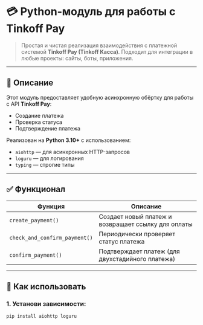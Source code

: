 # 💳 Python-модуль для работы с Tinkoff Pay

> Простая и чистая реализация взаимодействия с платежной системой **Tinkoff Pay (Tinkoff Касса)**. Подходит для интеграции в любые проекты: сайты, боты, приложения.

---

## 📌 Описание

Этот модуль предоставляет удобную асинхронную обёртку для работы с API **Tinkoff Pay**:
- Создание платежа
- Проверка статуса
- Подтверждение платежа

Реализован на **Python 3.10+** с использованием:
- `aiohttp` — для асинхронных HTTP-запросов
- `loguru` — для логирования
- `typing` — строгие типы

---

## ✅ Функционал

| Функция | Описание |
|--------|----------|
| `create_payment()` | Создает новый платеж и возвращает ссылку для оплаты |
| `check_and_confirm_payment()` | Периодически проверяет статус платежа |
| `confirm_payment()` | Подтверждает платеж (для двухстадийного платежа) |

---

## 🧩 Как использовать

### 1. Установи зависимости:

```bash
pip install aiohttp loguru

